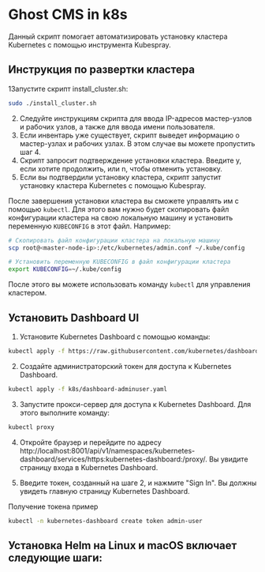 # Ghost CMS in k8s

Данный скрипт помогает автоматизировать установку кластера Kubernetes с помощью инструмента Kubespray.

## Инструкция по развертки кластера


1Запустите скрипт install_cluster.sh:

```bash
sudo ./install_cluster.sh
```

2. Следуйте инструкциям скрипта для ввода IP-адресов мастер-узлов и рабочих узлов, а также для ввода имени пользователя.
3. Если инвентарь уже существует, скрипт выведет информацию о мастер-узлах и рабочих узлах. В этом случае вы можете пропустить шаг 4.
4. Скрипт запросит подтверждение установки кластера. Введите y, если хотите продолжить, или n, чтобы отменить установку.
5. Если вы подтвердили установку кластера, скрипт запустит установку кластера Kubernetes с помощью Kubespray.

После завершения установки кластера вы сможете управлять им с помощью `kubectl`. 
Для этого вам нужно будет скопировать файл конфигурации кластера на свою локальную машину и установить переменную `KUBECONFIG` в этот файл. Например:

```bash
# Скопировать файл конфигурации кластера на локальную машину
scp root@<master-node-ip>:/etc/kubernetes/admin.conf ~/.kube/config

# Установить переменную KUBECONFIG в файл конфигурации кластера
export KUBECONFIG=~/.kube/config
```

После этого вы можете использовать команду `kubectl` для управления кластером.

## Установить Dashboard UI
1. Установите Kubernetes Dashboard с помощью команды:

```bash
kubectl apply -f https://raw.githubusercontent.com/kubernetes/dashboard/v2.7.0/aio/deploy/recommended.yaml
```
2. Создайте администраторский токен для доступа к Kubernetes Dashboard.

```bash
kubectl apply -f k8s/dashboard-adminuser.yaml
```

3. Запустите прокси-сервер для доступа к Kubernetes Dashboard. Для этого выполните команду:
```bash
kubectl proxy
```

4. Откройте браузер и перейдите по адресу http://localhost:8001/api/v1/namespaces/kubernetes-dashboard/services/https:kubernetes-dashboard:/proxy/. Вы увидите страницу входа в Kubernetes Dashboard.

5. Введите токен, созданный на шаге 2, и нажмите "Sign In". Вы должны увидеть главную страницу Kubernetes Dashboard.

Получение токена пример
```bash
kubectl -n kubernetes-dashboard create token admin-user


```

## Установка Helm на Linux и macOS включает следующие шаги:

